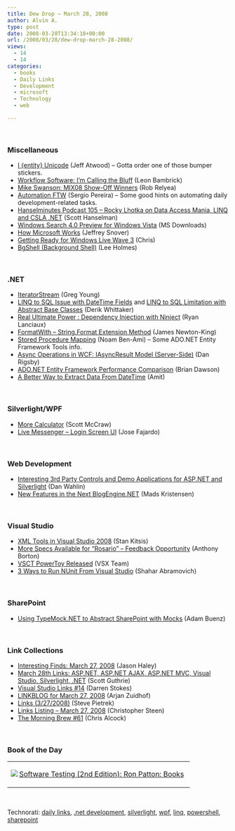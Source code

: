 ```yaml
---
title: Dew Drop – March 28, 2008
author: Alvin A.
type: post
date: 2008-03-28T13:34:18+00:00
url: /2008/03/28/dew-drop-march-28-2008/
views:
  - 14
  - 14
categories:
  - books
  - Daily Links
  - Development
  - microsoft
  - Technology
  - web

---
```

&nbsp;

### Miscellaneous

  * [I {entity} Unicode][1] (Jeff Atwood) &#8211; Gotta order one of those bumper stickers.
  * [Workflow Software: I&#8217;m Calling the Bluff][2] (Leon Bambrick)
  * [Mike Swanson: MIX08 Show-Off Winners][3] (Rob Relyea)
  * [Automation FTW][4] (Sergio Pereira) &#8211; Some good hints on automating daily development-related tasks.
  * [Hanselminutes Podcast 105 &#8211; Rocky Lhotka on Data Access Mania, LINQ and CSLA .NET][5] (Scott Hanselman)
  * [Windows Search 4.0 Preview for Windows Vista][6] (MS Downloads)
  * [How Microsoft Works][7] (Jeffrey Snover)
  * [Getting Ready for Windows Live Wave 3][8] (Chris)
  * [BgShell (Background Shell)][9] (Lee Holmes)

&nbsp;

### .NET

  * [IteratorStream][10] (Greg Young)
  * [LINQ to SQL Issue with DateTime Fields][11] and [LINQ to SQL Limitation with Abstract Base Classes][12] (Derik Whittaker)
  * [Real Ultimate Power : Dependency Injection with Ninject][13] (Ryan Lanciaux)
  * [FormatWith &#8211; String.Format Extension Method][14] (James Newton-King)
  * [Stored Procedure Mapping][15] (Noam Ben-Ami) &#8211; Some ADO.NET Entity Framework Tools info.
  * [Async Operations in WCF: IAsyncResult Model (Server-Side)][16] (Dan Rigsby)
  * [ADO.NET Entity Framework Performance Comparison][17] (Brian Dawson)
  * [A Better Way to Extract Data From DateTime][18] (Amit)

&nbsp;

### Silverlight/WPF

  * [More Calculator][19] (Scott McCraw)
  * [Live Messenger &#8211; Login Screen UI][20] (Jose Fajardo)

&nbsp;

### Web Development

  * [Interesting 3rd Party Controls and Demo Applications for ASP.NET and Silverlight][21] (Dan Wahlin)
  * [New Features in the Next BlogEngine.NET][22] (Mads Kristensen)

&nbsp;

### Visual Studio

  * [XML Tools in Visual Studio 2008][23] (Stan Kitsis)
  * [More Specs Available for &#8220;Rosario&#8221; &#8211; Feedback Opportunity][24] (Anthony Borton)
  * [VSCT PowerToy Released][25] (VSX Team)
  * [3 Ways to Run NUnit From Visual Studio][26] (Shahar Abramovich)

&nbsp;

### SharePoint

  * [Using TypeMock.NET to Abstract SharePoint with Mocks][27] (Adam Buenz)

&nbsp;

### Link Collections

  * [Interesting Finds: March 27, 2008][28] (Jason Haley)
  * [March 28th Links: ASP.NET, ASP.NET AJAX, ASP.NET MVC, Visual Studio, Silverlight, .NET][29] (Scott Guthrie)
  * [Visual Studio Links #14][30] (Darren Stokes)
  * [LINKBLOG for March 27, 2008][31] (Arjan Zuidhof)
  * [Links (3/27/2008)][32] (Steve Pietrek)
  * [Links Listing &#8211; March 27, 2008][33] (Christopher Steen)
  * [The Morning Brew #61][34] (Chris Alcock)

&nbsp;

### Book of the Day

<div class="wlWriterSmartContent" id="scid:7dc1bd33-94bd-46fd-a20b-0131235bcd47:bbd0c82a-d484-41e6-978f-b50e575c2eb1" style="padding-right: 0px; display: inline; padding-left: 0px; float: none; padding-bottom: 0px; margin: 0px; padding-top: 0px">
  <table cellspacing="0" cellpadding="2" width="400" border="0" unselectable="on">
    <tr>
      <td valign="top" width="400">
        <p>
          <a title="Software Testing (2nd Edition): Ron Patton: Books" href="http://www.amazon.com/exec/obidos/ASIN/0672327988/alvinashcraft-20"><img data-recalc-dims="1" decoding="async" src="https://i0.wp.com/images.amazon.com/images/P/0672327988.01.MZZZZZZZ.jpg?w=660" border="0" align="left" style="float:left" />Software Testing (2nd Edition): Ron Patton: Books</a>
        </p>
      </td>
    </tr>
  </table>
</div>

&nbsp;

<div class="wlWriterSmartContent" id="scid:C16BAC14-9A3D-4c50-9394-FBFEF7A93539:6ed61d9b-f3b4-4f9e-983b-c087f1c2cbf7" style="padding-right: 0px; display: inline; padding-left: 0px; padding-bottom: 0px; margin: 0px; padding-top: 0px">
  <!--dotnetkickit-->
</div>

<div class="wlWriterSmartContent" id="scid:d7bf807d-7bb0-458a-811f-90c51817d5c2:a7c9454d-7840-4893-98e4-1d618925553a" style="padding-right: 0px; display: inline; padding-left: 0px; padding-bottom: 0px; margin: 0px; padding-top: 0px">
  <p>
    <span class="TagSite">Technorati:</span> <a href="http://technorati.com/tag/daily+links" rel="tag" class="tag">daily links</a>, <a href="http://technorati.com/tag/.net+development" rel="tag" class="tag">.net development</a>, <a href="http://technorati.com/tag/silverlight" rel="tag" class="tag">silverlight</a>, <a href="http://technorati.com/tag/wpf" rel="tag" class="tag">wpf</a>, <a href="http://technorati.com/tag/linq" rel="tag" class="tag">linq</a>, <a href="http://technorati.com/tag/powershell" rel="tag" class="tag">powershell</a>, <a href="http://technorati.com/tag/sharepoint" rel="tag" class="tag">sharepoint</a><br /><!-- StartInsertedTags: daily links, .net development, silverlight, wpf, linq, powershell, sharepoint :EndInsertedTags -->
  </p>
</div>

 [1]: http://www.codinghorror.com/blog/archives/001084.html
 [2]: http://www.secretgeek.net/workflow_jerkflow.asp
 [3]: http://blogs.windowsclient.net/rob_relyea/archive/2008/03/27/mike-swanson-mix08-show-off-winners.aspx
 [4]: http://devlicio.us/blogs/sergio_pereira/archive/2008/03/27/automation-ftw.aspx
 [5]: http://www.hanselman.com/blog/HanselminutesPodcast105RockyLhotkaOnDataAccessManiaLINQAndCSLANET.aspx
 [6]: http://www.microsoft.com/downloads/details.aspx?familyid=bc28ed7f-c51b-49cd-b505-95b91b453284&displaylang=en&tm
 [7]: http://blogs.msdn.com/powershell/archive/2008/03/27/how-microsoft-works.aspx
 [8]: http://www.liveside.net/blogs/main/archive/2008/03/27/getting-ready-for-windows-live-wave-3.aspx
 [9]: http://www.leeholmes.com/blog/BgShellNdashBackgroundShell.aspx
 [10]: http://codebetter.com/blogs/gregyoung/archive/2008/03/27/iteratorstream.aspx
 [11]: http://devlicio.us/blogs/derik_whittaker/archive/2008/03/27/linq-issue-with-datetime-fields.aspx
 [12]: http://devlicio.us/blogs/derik_whittaker/archive/2008/03/27/linq-limitation-with-abstract-base-classes.aspx
 [13]: http://frickinsweet.com/ryanlanciaux.com/post/Real-Ultimate-Power--Dependency-Injection-with-Ninject.aspx
 [14]: http://james.newtonking.com/archive/2008/03/27/formatwith-string-format-extension-method.aspx
 [15]: http://blogs.msdn.com/adonet/archive/2008/03/26/stored-procedure-mapping.aspx
 [16]: http://www.danrigsby.com/blog/index.php/2008/03/26/async-operations-in-wcf-iasyncresult-model-server-side/
 [17]: http://blogs.msdn.com/adonet/archive/2008/03/27/ado-net-entity-framework-performance-comparison.aspx
 [18]: http://www.dev102.com/2008/03/27/a-better-way-to-extract-data-from-datetime/
 [19]: http://blogs.msdn.com/smccraw/archive/2008/03/27/more-calculator.aspx
 [20]: http://www.cynergysystems.com/blogs/page/josefajardo?entry=live_messenger_login_screen_ui
 [21]: http://weblogs.asp.net/dwahlin/archive/2008/03/27/interesting-3rd-part-controls-and-demo-applications-for-asp-net-and-silverlight.aspx
 [22]: http://blog.madskristensen.dk/post/New-features-in-the-next-BlogEngineNET.aspx
 [23]: http://www.code-magazine.com/Article.aspx?quickid=0712162
 [24]: http://myvstsblog.com/archive/2008/03/27/More-specs-available-for-_2200_Rosario_2200_-_2D00_-Feedback-opportunity.aspx
 [25]: http://blogs.msdn.com/vsxteam/archive/2008/03/27/VSCT-PowerToy-.aspx
 [26]: http://www.devmuse.com/2008/03/22/3-ways-to-run-nunit-from-visual-studio/
 [27]: http://www.sharepointsecurity.com/blog/sharepoint/sharepoint-2007-development/using-typemocknet-to-abstract-sharepoint-with-mocks/
 [28]: http://jasonhaley.com/blog/archive/2008/03/27/141393.aspx
 [29]: http://weblogs.asp.net/scottgu/archive/2008/03/28/march-28th-links-asp-net-asp-net-ajax-asp-net-mvc-visual-studio-silverlight-net.aspx
 [30]: http://visualstudiohacks.com/blog/visual-studio-links-14/
 [31]: http://arjansworld.blogspot.com/2008/03/linkblog-for-march-27-2008.html
 [32]: http://spietrek.blogspot.com/2008/03/links-3272008.html
 [33]: http://dotnetjunkies.com/WebLog/csteen/archive/2008/03/28/459139.aspx
 [34]: http://blog.cwa.me.uk/2008/03/28/the-morning-brew-61/